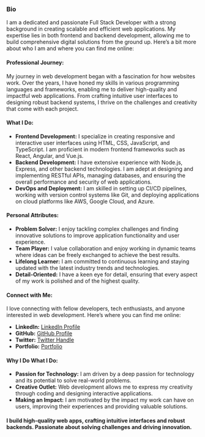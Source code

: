 ### Bio

I am a dedicated and passionate Full Stack Developer with a strong background in creating scalable and efficient web applications. My expertise lies in both frontend and backend development, allowing me to build comprehensive digital solutions from the ground up. Here’s a bit more about who I am and where you can find me online:

#### Professional Journey:

My journey in web development began with a fascination for how websites work. Over the years, I have honed my skills in various programming languages and frameworks, enabling me to deliver high-quality and impactful web applications. From crafting intuitive user interfaces to designing robust backend systems, I thrive on the challenges and creativity that come with each project.

#### What I Do:

- **Frontend Development:** I specialize in creating responsive and interactive user interfaces using HTML, CSS, JavaScript, and TypeScript. I am proficient in modern frontend frameworks such as React, Angular, and Vue.js.
- **Backend Development:** I have extensive experience with Node.js, Express, and other backend technologies. I am adept at designing and implementing RESTful APIs, managing databases, and ensuring the overall performance and security of web applications.
- **DevOps and Deployment:** I am skilled in setting up CI/CD pipelines, working with version control systems like Git, and deploying applications on cloud platforms like AWS, Google Cloud, and Azure.

#### Personal Attributes:

- **Problem Solver:** I enjoy tackling complex challenges and finding innovative solutions to improve application functionality and user experience.
- **Team Player:** I value collaboration and enjoy working in dynamic teams where ideas can be freely exchanged to achieve the best results.
- **Lifelong Learner:** I am committed to continuous learning and staying updated with the latest industry trends and technologies.
- **Detail-Oriented:** I have a keen eye for detail, ensuring that every aspect of my work is polished and of the highest quality.

#### Connect with Me:

I love connecting with fellow developers, tech enthusiasts, and anyone interested in web development. Here’s where you can find me online:

- **LinkedIn:** [LinkedIn Profile](https://www.linkedin.com/in/zobaidulkazi/)
- **GitHub:** [GitHub Profile](https://www.github.com/zobkazi)
- **Twitter:** [Twitter Handle](https://www.x.com/zobaidulkazi)
- **Portfolio:** [Portfolio](https://zobkazi.github.io)

#### Why I Do What I Do:

- **Passion for Technology:** I am driven by a deep passion for technology and its potential to solve real-world problems.
- **Creative Outlet:** Web development allows me to express my creativity through coding and designing interactive applications.
- **Making an Impact:** I am motivated by the impact my work can have on users, improving their experiences and providing valuable solutions.


#### I build high-quality web apps, crafting intuitive interfaces and robust backends. Passionate about solving challenges and driving innovation.
